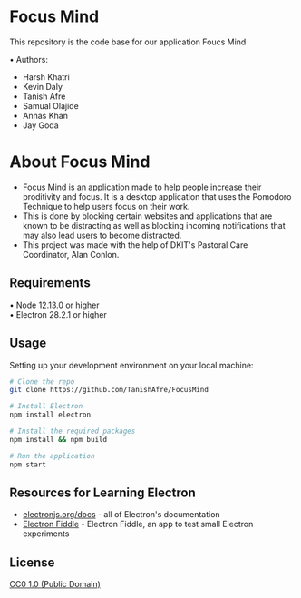 # Focus Mind

This repository is the code base for our application Foucs Mind

•	Authors: 
   - Harsh Khatri
   - Kevin Daly
   - Tanish Afre
   - Samual Olajide
   - Annas Khan
   - Jay Goda

# About Focus Mind

 - Focus Mind is an application made to help people increase their proditivity and focus. It is a desktop application that uses the Pomodoro Technique to help users focus on their work.
 - This is done by blocking certain websites and applications that are known to be distracting as well as blocking incoming notifications that may also lead users to become distracted.
 - This project was made with the help of DKIT's Pastoral Care Coordinator, Alan Conlon.

## Requirements
•	Node 12.13.0 or higher <br>
•  Electron 28.2.1 or higher <br>

## Usage <br>
Setting up your development environment on your local machine: <br>
```sh
# Clone the repo
git clone https://github.com/TanishAfre/FocusMind

# Install Electron
npm install electron

# Install the required packages
npm install && npm build

# Run the application
npm start

```

## Resources for Learning Electron

- [electronjs.org/docs](https://electronjs.org/docs) - all of Electron's documentation
- [Electron Fiddle](https://electronjs.org/fiddle) - Electron Fiddle, an app to test small Electron experiments

## License

[CC0 1.0 (Public Domain)](LICENSE.md)
